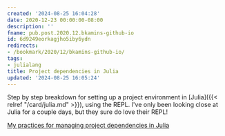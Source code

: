 ```yaml
---
created: '2024-08-25 16:04:28'
date: 2020-12-23 00:00:00-08:00
description: ''
fname: pub.post.2020.12.bkamins-github-io
id: 6d9249eorkagjho5iby6ydn
redirects:
- /bookmark/2020/12/bkamins-github-io/
tags:
- julialang
title: Project dependencies in Julia
updated: '2024-08-25 16:05:24'
---
```


Step by step breakdown for setting up a project environment in [Julia]({{< relref "/card/julia.md" >}}), using the REPL. I've only been looking close at Julia for a couple days, but they sure do love their REPL!

[My practices for managing project dependencies in Julia](https://bkamins.github.io/julialang/2020/05/18/project-workflow.html)